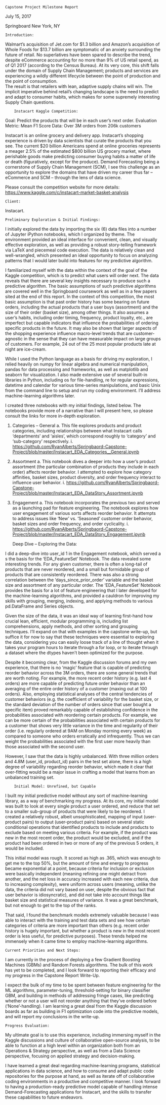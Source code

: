 	Capstone Project Milestone Report

July 15, 2017


Springboard
New York, NY
 
 
	Introduction: 
Walmart’s acquisition of Jet.com for $1.3 billion and Amazon’s acquisition of Whole Foods for $13.7 billion are symptomatic of an anxiety surrounding the future of retail. No superlatives have been spared to describe the trend, despite eCommerce accounting for no more than 9% of US retail spend, as of Q1 2017 (according to the Census Bureau). At its very core, this shift falls under the domain of Supply Chain Management; products and services are experiencing a wildly different lifecycle between the point of production and the point of consumption.  
	The result is that retailers with lean, adaptive supply chains will win. The implicit imperative behind retail’s changing landscape is the need to predict and adapt to consumer habits, which makes for some supremely interesting Supply Chain questions. 

        Instacart Kaggle Competition: 
Goal: Predict the products that will be in each user’s next order. 
Evaluation Metric: Mean F1 Score
Data: Over 3M orders from 206k customers

Instacart is an online grocery and delivery app. Instacart’s shopping experience is driven by data scientists that curate the products that you see. The current $20 billion Americans spend at online groceries represents a meager 2.5% of the estimated $800 billion US grocery market, where perishable goods make predicting consumer buying habits a matter of life or death (figuratively, except for the produce). Demand Forecasting being a cornerstone of Supply Chain Management (SCM), I see this challenge as an opportunity to explore the domains that have driven my career thus far – eCommerce and SCM – through the lens of data science. 

Please consult the competition website for more details:
https://www.kaggle.com/c/instacart-market-basket-analysis

	Client:

Instacart. 
	
	Preliminary Exploration & Initial Findings:

I initially explored the data by importing the six (6) data files into a number of Jupyter iPython notebooks, which I organized by theme. The environment provided an ideal interface for convenient, clean, and visually effective exploration, as well as providing a robust story-telling framework via LaTeX and piecemeal code execution. The data is relatively clean and well-wrangled, which presented an ideal opportunity to focus on analyzing patterns that I would later build into features for my predictive algorithm. 

I familiarized myself with the data within the context of the goal of the Kaggle competition, which is to predict what users will order next. The data reveals that there are several key insights necessary to produce such a predictive algorithm. The basic assumptions of such predictive algorithms are covered well in the Springboard coursework as well as in a few papers sited at the end of this report. In the context of this competition, the most basic assumption is that past order history has some bearing on future orders, including the actual products that a user buys (assortment) and the size of their order (basket size), among other things. It also assumes a user’s habits, including order timing, frequency, product loyalty, etc., are imperfect but capable indicators that influence the probabilities of ordering specific products in the future. It may also be shown that larger aspects of the shopping experience influence macro-level trends that are customer-agnostic in the sense that they can have measurable impact on large groups of customers. For example, 24 out of the 25 most popular products late at night are ice-cream. 

While I used the Python language as a basis for driving my exploration, I relied heavily on numpy for linear algebra and numerical manipulation, pandas for data processing and frameworks, as well as matplotlib and seaborn for visualization. I also made extensive use of several built-in libraries in Python, including os for file-handling, re for regular expressions, datetime and calendar for various time-series manipulations, and basic Unix from the command line to setup and run my coding environment. I’ll address machine-learning algorithms later.

I created three notebooks with my initial findings, listed below. The notebooks provide more of a narrative than I will present here, so please consult the links for more in-depth exploration.


1.	Categories – General
	a.	This file explores products and product categories, including relationships between what Instacart calls ‘departments’ and ‘aisles’, which correspond roughly to ‘category’ and ‘sub-category’ respectively. 
	i.	https://github.com/RyanAlberts/Springbaord-Capstone-Project/blob/master/Instacart_EDA_Categories__General.ipynb
2.	Assortment
	a.	This notebook dives a deeper into how a user’s product assortment (the particular combination of products they include in each order) affects reorder behavior. I attempted to explore how category affinities, basket sizes, product diversity, and order frequency  interact to influence user behavior. 
	i.	 https://github.com/RyanAlberts/Springbaord-Capstone-Project/blob/master/Instacart_EDA_DataStory_Assortment.ipynb
3.	Engagement
	a.	This notebook incorporates the previous two and served as a launching pad for feature engineering. The notebook explores how user engagement of various sorts affects reorder behavior. It attempts to address issues like ‘New’ vs. ‘Seasoned’ customer order behavior, basket sizes and order frequency, and order cyclicality.
	i.	https://github.com/RyanAlberts/Springbaord-Capstone-Project/blob/master/Instacart_EDA_DataStory_Engagement.ipynb

	Deep Dive – Exploring the Data: 
	
I did a deep-dive into user_id 1 in the Engagement notebook, which served a s the basis for the ‘EDA_FeatureSet’ Notebook. The data revealed some interesting trends. For any given customer, there is often a long-tail of products that are never reordered, and a small but formidable group of products that are consistently reordered. There was also a strong correlation between the ‘days_since_prior_order’ variable and the basket size and assortment of any particular order. The ‘EDA_FeatureSet’ Notebook provides the basis for a lot of feature engineering that I later developed for the machine-learning algorithms, and provided a cauldron for improving my skills with grouping, merging, indexing, and applying methods to various pd.DataFrame and Series objects. 

Given the size of the data, it was an ideal way of learning first-hand how crucial lean, efficient, modular programming is, including list comprehensions, apply methods, and other sorting and grouping techniques. I’ll expand on that with examples in the capstone write-up, but suffice it for now to say that these techniques were essential to exploring the data, considering you can easily loose track of a line of thought when it takes your program hours to iterate through a for loop, or to iterate through a dataset where the dtypes haven’t been optimized for the purpose. 

Despite it becoming clear, from the Kaggle discussion forums and my own experience, that there is no ‘magic’ feature that is capable of predicting reorder behavior across the 3M orders, there are some general trends that are worth noting. For example, the more recent order history (e.g. last 4 orders) are more capable of predicting future order behavior than an averaging of the entire order history of a customer (maxing out at 100 orders). Also, employing statistical analyses of the central tendencies of customer behaviors (e.g. the coefficient of variability for the basket size, or the standard deviation of the number of orders since that user bought a specific item) proved remarkably capable of establishing confidence in the probabilities associated with reordering certain products. For example, we can be more certain of the probabilities associated with certain products for a customer that shows very little variance in the time and regularity of their order (i.e. regularly ordered at 9AM on Monday morning every week) as compared to someone who orders erratically and infrequently. Thus we can weight the probabilities associated with the first user more heavily than those associated with the second user. 

However, I saw that the data is highly unbalanced. With three million orders and 4.8M (user_id, product_id) pairs in the test set alone, there is a high degree of variability regarding reorder behavior, which made it clear that over-fitting would be a major issue in crafting a model that learns from an unbalanced training set. 
	
        Initial Model: Unrefined, but Capable 

I built my initial predictive model without any sort of machine-learning library, as a way of benchmarking my progress. At its core, my initial model was built to look at every single product a user ordered, and reduce that set to a smaller sub-group of products that were likely to be reordered. I created a relatively robust, albeit unsophisticated, mapping of input (user-product pairs) to output (user-product pairs) based on several static conditional operations that identified products to include and products to exclude based on meeting various criteria. For example, if the product was new in the most recent order, the product would be excluded, and if the product had been ordered in two or more of any of the previous 5 orders, it would be included. 

This initial model was rough. It scored as high as .365, which was enough to get me to the top 50%, but the amount of time and energy to progress became exponential at a point, because criteria for inclusion or exclusion were basically independent (meaning refining one might detract from another, and the net loss in accuracy increased with each new criteria, due to increasing complexity), were uniform across users (meaning, unlike the data, the criteria did not vary based on user, despite the obvious fact that user behavior is idiosyncratic), and did not take into account things like basket size and statistical measures of variance. It was a great benchmark, but not enough to get to the top of the ranks. 

That said, I found the benchmark models extremely valuable because I was able to interact with the training and test data sets and see how certain categories of criteria are more important than others (e.g. recent order history is hugely important, but whether a product is new in the most recent order is less useful, for predictive purposes). These trends helped me immensely when it came time to employ machine-learning algorithms. 

	Current Priorities and Next Steps:
I am currently in the process of deploying a few Gradient Boosting Machines (GBMs) and Random Forests algorithms. The bulk of this work has yet to be completed, and I look forward to reporting their efficacy and my progress in the Capstone Report Write-Up. 

I expect the bulk of my time to be spent between feature engineering for the ML algorithms, parameter-tuning, threshold-setting for binary classifier GBM, and building in methods of addressing fringe cases, like predicting whether or not a user will not reorder anything that they’ve ordered before (‘None’-handling). I am learning a great deal from the Kaggle discussion boards as far as building in F1 optimization code into the predictive models, and will report my conclusions in the write-up.

	Progress Evaluation:

My ultimate goal is to use this experience, including immersing myself in the Kaggle discussions and culture of collaborative open-source analysis, to be able to function at a high level within an organization both from an Operations & Strategy perspective, as well as from a Data Science perspective, focusing on applied strategy and decision-making. 

I have learned a great deal regarding machine-learning programs, statistical applications in data science, and how to consume and adapt public code repositories for the purpose at hand, as well as iterate off of collaborative coding environments in a productive and competitive manner. I look forward to having a production-ready predictive model capable of handling intense Demand-Forecasting applications for Instacart, and the skills to transfer these capabilities to future endeavors.
